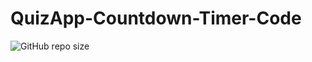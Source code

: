 # QuizApp-Countdown-Timer-Code

![GitHub repo size](https://img.shields.io/github/repo-size/theriturajps/QuizApp-Countdown-Timer-Code?style=plastic)
